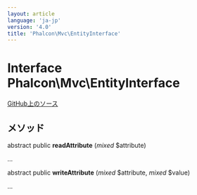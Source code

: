 ```yaml
---
layout: article
language: 'ja-jp'
version: '4.0'
title: 'Phalcon\Mvc\EntityInterface'
---
```

# Interface **Phalcon\Mvc\EntityInterface**

<a href="https://github.com/phalcon/cphalcon/tree/v4.0.0/phalcon/mvc/entityinterface.zep" class="btn btn-default btn-sm">GitHub上のソース</a>

## メソッド

abstract public **readAttribute** (*mixed* $attribute)

...

abstract public **writeAttribute** (*mixed* $attribute, *mixed* $value)

...